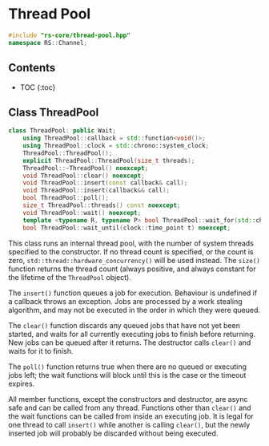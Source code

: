 # Thread Pool

```c++
#include "rs-core/thread-pool.hpp"
namespace RS::Channel;
```

## Contents

* TOC
{:toc}

## Class ThreadPool

```c++
class ThreadPool: public Wait;
    using ThreadPool::callback = std::function<void()>;
    using ThreadPool::clock = std::chrono::system_clock;
    ThreadPool::ThreadPool();
    explicit ThreadPool::ThreadPool(size_t threads);
    ThreadPool::~ThreadPool() noexcept;
    void ThreadPool::clear() noexcept;
    void ThreadPool::insert(const callback& call);
    void ThreadPool::insert(callback&& call);
    bool ThreadPool::poll();
    size_t ThreadPool::threads() const noexcept;
    void ThreadPool::wait() noexcept;
    template <typename R, typename P> bool ThreadPool::wait_for(std::chrono::duration<R, P> t) noexcept;
    bool ThreadPool::wait_until(clock::time_point t) noexcept;
```

This class runs an internal thread pool, with the number of system threads
specified to the constructor. If no thread count is specified, or the count
is zero, `std::thread::hardware_concurrency()` will be used instead. The
`size()` function returns the thread count (always positive, and always
constant for the lifetime of the `ThreadPool` object).

The `insert()` function queues a job for execution. Behaviour is undefined if
a callback throws an exception. Jobs are processed by a work stealing
algorithm, and may not be executed in the order in which they were queued.

The `clear()` function discards any queued jobs that have not yet been
started, and waits for all currently executing jobs to finish before
returning. New jobs can be queued after it returns. The destructor calls
`clear()` and waits for it to finish.

The `poll()` function returns true when there are no queued or executing jobs
left; the wait functions will block until this is the case or the timeout
expires.

All member functions, except the constructors and destructor, are async safe
and can be called from any thread. Functions other than `clear()` and the
wait functions can be called from inside an executing job. It is legal for
one thread to call `insert()` while another is calling `clear()`, but the
newly inserted job will probably be discarded without being executed.
